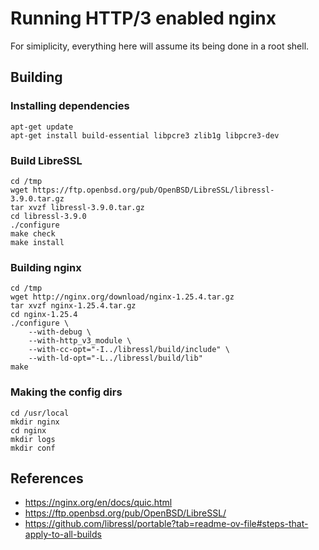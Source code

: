 # Running HTTP/3 enabled nginx

For simiplicity, everything here will assume its being done in a root shell.

## Building

### Installing dependencies

```
apt-get update
apt-get install build-essential libpcre3 zlib1g libpcre3-dev 
```

### Build LibreSSL

```
cd /tmp
wget https://ftp.openbsd.org/pub/OpenBSD/LibreSSL/libressl-3.9.0.tar.gz
tar xvzf libressl-3.9.0.tar.gz
cd libressl-3.9.0
./configure
make check
make install
```

### Building nginx

```
cd /tmp
wget http://nginx.org/download/nginx-1.25.4.tar.gz
tar xvzf nginx-1.25.4.tar.gz
cd nginx-1.25.4
./configure \
    --with-debug \
    --with-http_v3_module \
    --with-cc-opt="-I../libressl/build/include" \
    --with-ld-opt="-L../libressl/build/lib"
make
```

### Making the config dirs

```
cd /usr/local
mkdir nginx
cd nginx
mkdir logs
mkdir conf
```

## References

* https://nginx.org/en/docs/quic.html
* https://ftp.openbsd.org/pub/OpenBSD/LibreSSL/
* https://github.com/libressl/portable?tab=readme-ov-file#steps-that-apply-to-all-builds
